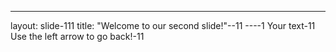 ---
layout: slide-111
title: "Welcome to our second slide!"--11
----1
Your text-11
Use the left arrow to go back!-11
